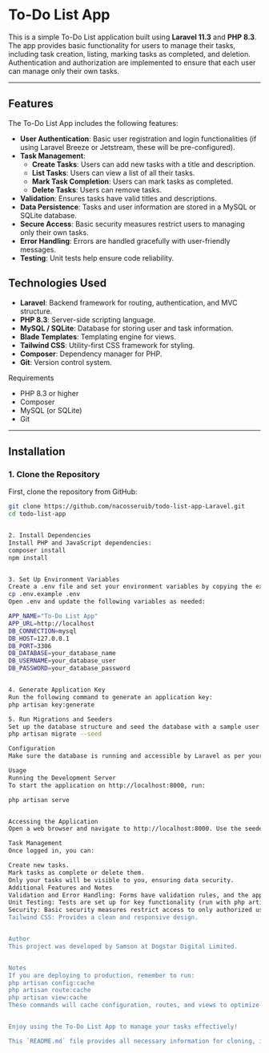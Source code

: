 
# To-Do List App

This is a simple To-Do List application built using **Laravel 11.3** and **PHP 8.3**. The app provides basic functionality for users to manage their tasks, including task creation, listing, marking tasks as completed, and deletion. Authentication and authorization are implemented to ensure that each user can manage only their own tasks.

---


## Features

The To-Do List App includes the following features:

- **User Authentication**: Basic user registration and login functionalities (if using Laravel Breeze or Jetstream, these will be pre-configured).
- **Task Management**:
  - **Create Tasks**: Users can add new tasks with a title and description.
  - **List Tasks**: Users can view a list of all their tasks.
  - **Mark Task Completion**: Users can mark tasks as completed.
  - **Delete Tasks**: Users can remove tasks.
- **Validation**: Ensures tasks have valid titles and descriptions.
- **Data Persistence**: Tasks and user information are stored in a MySQL or SQLite database.
- **Secure Access**: Basic security measures restrict users to managing only their own tasks.
- **Error Handling**: Errors are handled gracefully with user-friendly messages.
- **Testing**: Unit tests help ensure code reliability.

## Technologies Used

- **Laravel**: Backend framework for routing, authentication, and MVC structure.
- **PHP 8.3**: Server-side scripting language.
- **MySQL / SQLite**: Database for storing user and task information.
- **Blade Templates**: Templating engine for views.
- **Tailwind CSS**: Utility-first CSS framework for styling.
- **Composer**: Dependency manager for PHP.
- **Git**: Version control system.

 Requirements

- PHP 8.3 or higher
- Composer
- MySQL (or SQLite)
- Git

---

## Installation

### 1. Clone the Repository

First, clone the repository from GitHub:

```bash
git clone https://github.com/nacosseruib/todo-list-app-Laravel.git
cd todo-list-app


2. Install Dependencies
Install PHP and JavaScript dependencies:
composer install
npm install


3. Set Up Environment Variables
Create a .env file and set your environment variables by copying the example file:
cp .env.example .env
Open .env and update the following variables as needed:

APP_NAME="To-Do List App"
APP_URL=http://localhost
DB_CONNECTION=mysql
DB_HOST=127.0.0.1
DB_PORT=3306
DB_DATABASE=your_database_name
DB_USERNAME=your_database_user
DB_PASSWORD=your_database_password


4. Generate Application Key
Run the following command to generate an application key:
php artisan key:generate

5. Run Migrations and Seeders
Set up the database structure and seed the database with a sample user:
php artisan migrate --seed

Configuration
Make sure the database is running and accessible by Laravel as per your .env configuration.

Usage
Running the Development Server
To start the application on http://localhost:8000, run:

php artisan serve


Accessing the Application
Open a web browser and navigate to http://localhost:8000. Use the seeded user credentials or register a new user to access the app.

Task Management
Once logged in, you can:

Create new tasks.
Mark tasks as complete or delete them.
Only your tasks will be visible to you, ensuring data security.
Additional Features and Notes
Validation and Error Handling: Forms have validation rules, and the app displays informative error messages.
Unit Testing: Tests are set up for key functionality (run with php artisan test).
Security: Basic security measures restrict access to only authorized users' tasks.
Tailwind CSS: Provides a clean and responsive design.


Author
This project was developed by Samson at Dogstar Digital Limited.


Notes
If you are deploying to production, remember to run:
php artisan config:cache
php artisan route:cache
php artisan view:cache
These commands will cache configuration, routes, and views to optimize performance.


Enjoy using the To-Do List App to manage your tasks effectively!

This `README.md` file provides all necessary information for cloning, installing, configuring, and running the To-Do List app. It also includes details about the features and the author's information.
